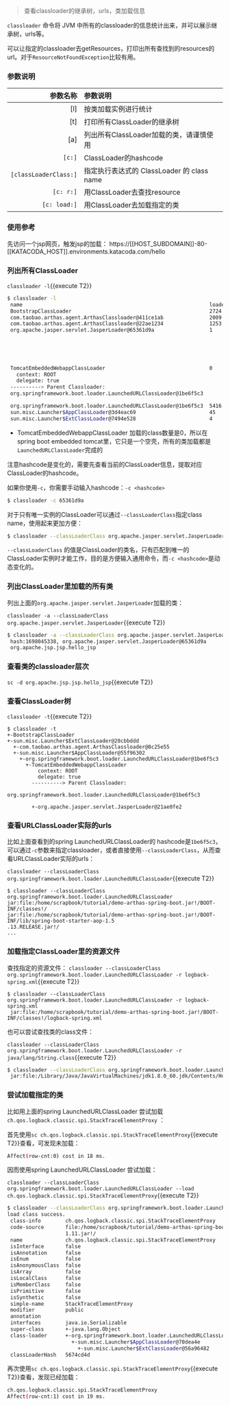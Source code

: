 > 查看classloader的继承树，urls，类加载信息

`classloader` 命令将 JVM 中所有的classloader的信息统计出来，并可以展示继承树，urls等。

可以让指定的classloader去getResources，打印出所有查找到的resources的url。对于`ResourceNotFoundException`比较有用。


### 参数说明

|参数名称|参数说明|
|---:|:---|
|[l]|按类加载实例进行统计|
|[t]|打印所有ClassLoader的继承树|
|[a]|列出所有ClassLoader加载的类，请谨慎使用|
|`[c:]`|ClassLoader的hashcode|
|`[classLoaderClass:]`|指定执行表达式的 ClassLoader 的 class name|
|`[c: r:]`|用ClassLoader去查找resource|
|`[c: load:]`|用ClassLoader去加载指定的类|

### 使用参考

先访问一个jsp网页，触发jsp的加载： https://[[HOST_SUBDOMAIN]]-80-[[KATACODA_HOST]].environments.katacoda.com/hello

### 列出所有ClassLoader

`classloader -l`{{execute T2}}

```bash
$ classloader -l
 name                                                             loadedCount  hash      parent
 BootstrapClassLoader                                             2724         null      null
 com.taobao.arthas.agent.ArthasClassloader@411ce1ab               2009         411ce1ab  sun.misc.Launcher$ExtClassLoader@7494e528
 com.taobao.arthas.agent.ArthasClassloader@22ae1234               1253         22ae1234  sun.misc.Launcher$ExtClassLoader@7494e528
 org.apache.jasper.servlet.JasperLoader@65361d9a                  1            65361d9a  TomcatEmbeddedWebappClassLoader
                                                                                           context: ROOT
                                                                                           delegate: true
                                                                                         ----------> Parent Classloader:
                                                                                         org.springframework.boot.loader.LaunchedURLClassLoader@1be6f5c3

 TomcatEmbeddedWebappClassLoader                                  0            8546cd5   org.springframework.boot.loader.LaunchedURLClassLoader@1be6f5c3
   context: ROOT
   delegate: true
 ----------> Parent Classloader:
 org.springframework.boot.loader.LaunchedURLClassLoader@1be6f5c3

 org.springframework.boot.loader.LaunchedURLClassLoader@1be6f5c3  5416         1be6f5c3  sun.misc.Launcher$AppClassLoader@3d4eac69
 sun.misc.Launcher$AppClassLoader@3d4eac69                        45           3d4eac69  sun.misc.Launcher$ExtClassLoader@7494e528
 sun.misc.Launcher$ExtClassLoader@7494e528                        4            7494e528  null
```

* TomcatEmbeddedWebappClassLoader 加载的class数量是0，所以在spring boot embedded tomcat里，它只是一个空壳，所有的类加载都是`LaunchedURLClassLoader`完成的

注意hashcode是变化的，需要先查看当前的ClassLoader信息，提取对应ClassLoader的hashcode。

如果你使用`-c`，你需要手动输入hashcode：`-c <hashcode>`

```bash
$ classloader -c 65361d9a
```

对于只有唯一实例的ClassLoader可以通过`--classLoaderClass`指定class name，使用起来更加方便：

```bash
$ classloader --classLoaderClass org.apache.jasper.servlet.JasperLoader
```

`--classLoaderClass` 的值是ClassLoader的类名，只有匹配到唯一的ClassLoader实例时才能工作，目的是方便输入通用命令，而`-c <hashcode>`是动态变化的。

### 列出ClassLoader里加载的所有类

列出上面的`org.apache.jasper.servlet.JasperLoader`加载的类：

`classloader -a --classLoaderClass org.apache.jasper.servlet.JasperLoader`{{execute T2}}

```bash
$ classloader -a --classLoaderClass org.apache.jasper.servlet.JasperLoader
 hash:1698045338, org.apache.jasper.servlet.JasperLoader@65361d9a
 org.apache.jsp.jsp.hello_jsp
```

### 查看类的classloader层次

`sc -d org.apache.jsp.jsp.hello_jsp`{{execute T2}}

### 查看ClassLoader树


`classloader -t`{{execute T2}}

```
$ classloader -t
+-BootstrapClassLoader
+-sun.misc.Launcher$ExtClassLoader@28cbbddd
  +-com.taobao.arthas.agent.ArthasClassloader@8c25e55
  +-sun.misc.Launcher$AppClassLoader@55f96302
    +-org.springframework.boot.loader.LaunchedURLClassLoader@1be6f5c3
      +-TomcatEmbeddedWebappClassLoader
          context: ROOT
          delegate: true
        ----------> Parent Classloader:
        org.springframework.boot.loader.LaunchedURLClassLoader@1be6f5c3

        +-org.apache.jasper.servlet.JasperLoader@21ae0fe2
```

### 查看URLClassLoader实际的urls

比如上面查看到的spring LaunchedURLClassLoader的 hashcode是`1be6f5c3`，可以通过`-c`参数来指定classloader，或者直接使用`--classLoaderClass`，从而查看URLClassLoader实际的urls：

`classloader --classLoaderClass org.springframework.boot.loader.LaunchedURLClassLoader`{{execute T2}}

```
$ classloader --classLoaderClass org.springframework.boot.loader.LaunchedURLClassLoader
jar:file:/home/scrapbook/tutorial/demo-arthas-spring-boot.jar!/BOOT-INF/classes!/
jar:file:/home/scrapbook/tutorial/demo-arthas-spring-boot.jar!/BOOT-INF/lib/spring-boot-starter-aop-1.5
.13.RELEASE.jar!/
...
```

### 加载指定ClassLoader里的资源文件

查找指定的资源文件： `classloader --classLoaderClass org.springframework.boot.loader.LaunchedURLClassLoader -r logback-spring.xml`{{execute T2}}

```
$ classloader --classLoaderClass org.springframework.boot.loader.LaunchedURLClassLoader -r logback-spring.xml
 jar:file:/home/scrapbook/tutorial/demo-arthas-spring-boot.jar!/BOOT-INF/classes!/logback-spring.xml
```
也可以尝试查找类的class文件：

`classloader --classLoaderClass org.springframework.boot.loader.LaunchedURLClassLoader -r java/lang/String.class`{{execute T2}}

```bash
$ classloader --classLoaderClass org.springframework.boot.loader.LaunchedURLClassLoader -r java/lang/String.class
 jar:file:/Library/Java/JavaVirtualMachines/jdk1.8.0_60.jdk/Contents/Home/jre/lib/rt.jar!/java/lang/String.class
```

### 尝试加载指定的类

比如用上面的spring LaunchedURLClassLoader 尝试加载 `ch.qos.logback.classic.spi.StackTraceElementProxy` ：

首先使用`sc ch.qos.logback.classic.spi.StackTraceElementProxy`{{execute T2}}查看，可发现未加载：

```bash
Affect(row-cnt:0) cost in 18 ms.
```

因而使用spring LaunchedURLClassLoader 尝试加载：

`classloader --classLoaderClass org.springframework.boot.loader.LaunchedURLClassLoader --load ch.qos.logback.classic.spi.StackTraceElementProxy`{{execute T2}}

```bash
$ classloader --classLoaderClass org.springframework.boot.loader.LaunchedURLClassLoader --load ch.qos.logback.classic.spi.StackTraceElementProxy
load class success.
 class-info        ch.qos.logback.classic.spi.StackTraceElementProxy
 code-source       file:/home/scrapbook/tutorial/demo-arthas-spring-boot.jar!/BOOT-INF/lib/logback-classic-1.
                   1.11.jar!/
 name              ch.qos.logback.classic.spi.StackTraceElementProxy
 isInterface       false
 isAnnotation      false
 isEnum            false
 isAnonymousClass  false
 isArray           false
 isLocalClass      false
 isMemberClass     false
 isPrimitive       false
 isSynthetic       false
 simple-name       StackTraceElementProxy
 modifier          public
 annotation
 interfaces        java.io.Serializable
 super-class       +-java.lang.Object
 class-loader      +-org.springframework.boot.loader.LaunchedURLClassLoader@5674cd4d
                     +-sun.misc.Launcher$AppClassLoader@70dea4e
                       +-sun.misc.Launcher$ExtClassLoader@56a96482
 classLoaderHash   5674cd4d
```

再次使用`sc ch.qos.logback.classic.spi.StackTraceElementProxy`{{execute T2}}查看，发现已经加载：

```bash
ch.qos.logback.classic.spi.StackTraceElementProxy
Affect(row-cnt:1) cost in 19 ms.
```
